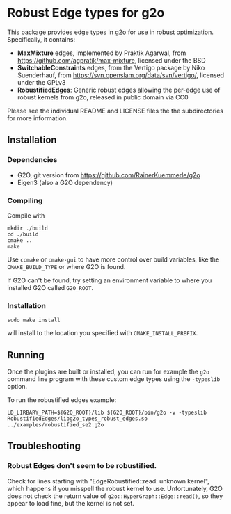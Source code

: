 # Robust Edge types for g2o

This package provides edge types in [g2o](https://github.com/RainerKuemmerle/g2o) for use in robust optimization. Specifically, it contains:

- **MaxMixture** edges, implemented by Praktik Agarwal, from https://github.com/agpratik/max-mixture, licensed under the BSD
- **SwitchableConstraints** edges, from the Vertigo package by Niko Suenderhauf, from https://svn.openslam.org/data/svn/vertigo/, licensed under the GPLv3
- **RobustifiedEdges**: Generic robust edges allowing the per-edge use of robust kernels from g2o, released in public domain via CC0

Please see the individual README and LICENSE files the the subdirectories for more information.

## Installation

### Dependencies

- G2O, git version from https://github.com/RainerKuemmerle/g2o
- Eigen3 (also a G2O dependency)

### Compiling

Compile with

```
mkdir ./build
cd ./build
cmake ..
make
```

Use `ccmake` or `cmake-gui` to have more control over build variables, like the `CMAKE_BUILD_TYPE` or where G2O is found.

If G2O can't be found, try setting an environment variable to where you installed G2O called `G2O_ROOT`.

### Installation

```
sudo make install
```
will install to the location you specified with `CMAKE_INSTALL_PREFIX`.


## Running

Once the plugins are built or installed, you can run for example the `g2o` command line program with these custom edge types using the `-typeslib` option.

To run the robustified edges example:

```
LD_LIRBARY_PATH=${G2O_ROOT}/lib ${G2O_ROOT}/bin/g2o -v -typeslib RobustifiedEdges/libg2o_types_robust_edges.so ../examples/robustified_se2.g2o
````

## Troubleshooting

### Robust Edges don't seem to be robustified.

Check for lines starting with "EdgeRobustified::read: unknown kernel", which happens if you misspell the robust kernel to use. Unfortunately, G2O does not check the return value of `g2o::HyperGraph::Edge::read()`, so they appear to load fine, but the kernel is not set.


